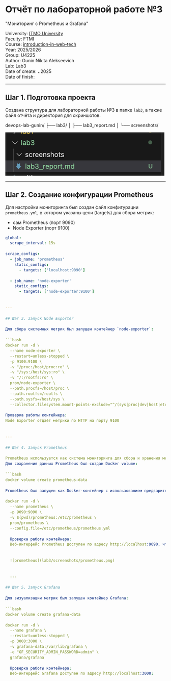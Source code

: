 # Отчёт по лабораторной работе №3
"Мониторинг с Prometheus и Grafana"

University: [ITMO University](https://itmo.ru/ru/)  
Faculty: FTMI  
Course: [introduction-in-web-tech](https://itmo-ict-faculty.github.io/introduction-in-web-tech)  
Year: 2025/2026  
Group: U4225  
Author: Gunin Nikita Alekseevich  
Lab: Lab3  
Date of create:  __.__.2025  
Date of finish:  

---

## Шаг 1. Подготовка проекта

Создана структура для лабораторной работы №3 в папке `lab3`, а также файл отчёта и директория для скриншотов.

devops-lab-gunin/
├── lab3/
│   ├── lab3_report.md
│   └── screenshots/

![project_structure](screenshots/project_structure.png)

---

## Шаг 2. Создание конфигурации Prometheus

Для настройки мониторинга был создан файл конфигурации `prometheus.yml`, в котором указаны цели (targets) для сбора метрик:
- сам Prometheus (порт 9090)
- Node Exporter (порт 9100)

```yaml
global:
  scrape_interval: 15s

scrape_configs:
  - job_name: 'prometheus'
    static_configs:
      - targets: ['localhost:9090']

  - job_name: 'node-exporter'
    static_configs:
      - targets: ['node-exporter:9100']


---

## Шаг 3. Запуск Node Exporter

Для сбора системных метрик был запущен контейнер `node-exporter`:

```bash
docker run -d \
  --name node-exporter \
  --restart=unless-stopped \
  -p 9100:9100 \
  -v "/proc:/host/proc:ro" \
  -v "/sys:/host/sys:ro" \
  -v "/:/rootfs:ro" \
  prom/node-exporter \
  --path.procfs=/host/proc \
  --path.rootfs=/rootfs \
  --path.sysfs=/host/sys \
  --collector.filesystem.mount-points-exclude="^/(sys|proc|dev|host|etc)($$|/)"

Проверка работы контейнера:
Node Exporter отдаёт метрики по HTTP на порту 9100


---

## Шаг 4. Запуск Prometheus

Prometheus используется как система мониторинга для сбора и хранения метрик.  
Для сохранения данных Prometheus был создан Docker volume:

```bash
docker volume create prometheus-data

Prometheus был запущен как Docker-контейнер с использованием предварительно созданного конфига prometheus.yml:

docker run -d \
  --name prometheus \
  -p 9090:9090 \
  -v $(pwd)/prometheus:/etc/prometheus \
  prom/prometheus \
  --config.file=/etc/prometheus/prometheus.yml

  Проверка работы контейнера:
  Веб-интерфейс Prometheus доступен по адресу http://localhost:9090, что подтверждает его успешный запуск:


  ![prometheus](lab3/screenshots/prometheus.png)


  ---

## Шаг 5. Запуск Grafana

Для визуализации метрик был запущен контейнер Grafana:

```bash
docker volume create grafana-data

docker run -d \
  --name grafana \
  --restart=unless-stopped \
  -p 3000:3000 \
  -v grafana-data:/var/lib/grafana \
  -e "GF_SECURITY_ADMIN_PASSWORD=admin" \
  grafana/grafana

  Проверка работы контейнера:
  Веб-интерфейс Grafana доступен по адресу http://localhost:3000:
  